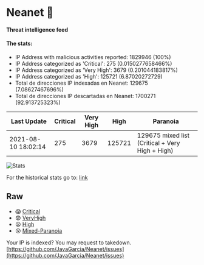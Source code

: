 # Neanet :hocho:
#### Threat intelligence feed
#### The stats:

- IP Address with malicious activities reported: 1829946 (100%)
- IP Address categorized as 'Critical':  275 (0.0150277658466%)
- IP Address categorized as 'Very High':  3679 (0.201044183817%)
- IP Address categorized as 'High':  125721 (6.87020272729)
- Total de direcciones IP indexadas en Neanet:  129675 (7.08627467696%)
- Total de direcciones IP descartadas en Neanet:  1700271 (92.913725323%)

| Last Update | Critical | Very High | High | Paranoia |
| --- | --- | --- | --- | --- |
| 2021-08-10 18:02:14 | 275 | 3679 | 125721 | 129675 mixed list (Critical + Very High + High)|

![Stats](https://docs.google.com/spreadsheets/d/e/2PACX-1vSnaNMIXVabIpDJjufMlzH7poXnshF3mgd8Is1g9ytUEzVsP5my4Trn8f-xkoLLQ38xpL3HtmUexLo6/pubchart?oid=501124687&format=image)

For the historical stats go to: [link](/stats.csv)
## Raw
- :scream: [Critical](https://raw.githubusercontent.com/JavaGarcia/Neanet/master/blacklists/neanet_critical.txt)
- :fearful: [VeryHigh](https://raw.githubusercontent.com/JavaGarcia/Neanet/master/blacklists/neanet_veryHigh.txtt)
- :frowning: [High](https://raw.githubusercontent.com/JavaGarcia/Neanet/master/blacklists/neanet_high.txt)
- :dizzy_face: [Mixed-Paranoia](https://raw.githubusercontent.com/JavaGarcia/Neanet/master/blacklists/neanet_all.txt)


Your IP is indexed? You may request to takedown. [https://github.com/JavaGarcia/Neanet/issues](https://github.com/JavaGarcia/Neanet/issues)






























































































































































































































































































































































































































































































































































































































































































































































































































































































































































































































































































































































































































































































































































































































































































































































































































































































































































































































































































































































































































































































































































































































































































































































































































































































































































































































































































































































































































































































































































































































































































































































































































































































































































































































































































































































































































































































































































































































































































































































































































































































































































































































































































































































































































































































































































































































































































































































































































































































































































































































































































































































































































































































































































































































































































































































































































































































































































































































































































































































































































































































































































































































































































































































































































































































































































































































































































































































































































































































































































































































































































































































































































































































































































































































































































































































































































































































































































































































































































































































































































































































































































































































































































